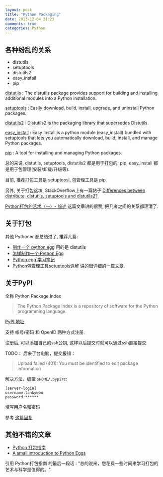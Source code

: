 ```yaml
---
layout: post
title: "Python Packaging"
date: 2013-12-04 21:23
comments: true
categories: Python
---
```


<!-- more -->

## 各种纷乱的关系 ##

* distutils
* setuptools
* distutils2
* easy\_install
* pip

[distutils](http://docs.python.org/2/library/distutils.html) : The distutils package provides support for building and installing additional modules into a Python installation.

[setuptools](https://pypi.python.org/pypi/setuptools) : Easily download, build, install, upgrade, and uninstall Python packages.

[distutils2](https://pypi.python.org/pypi/Distutils2) : Distutils2 is the packaging library that supersedes Distutils.

[easy_install](https://pythonhosted.org/setuptools/easy_install.html) : Easy Install is a python module (easy_install) bundled with setuptools that lets you automatically download, build, install, and manage Python packages.

[pip](https://pypi.python.org/pypi/pip) : A tool for installing and managing Python packages.


总的来说, distutils, setuptools, distutils2 都是用于打包的; pip, easy_install 都是用于包管理(安装/卸载/升级等).

目前, 推荐打包工具是 setuptoosl, 包管理工具是 pip.

另外, 关于打包这块, StackOverflow上有一篇帖子 [Differences between distribute, distutils, setuptools and distutils2?](http://stackoverflow.com/questions/6344076/differences-between-distribute-distutils-setuptools-and-distutils2)

[Python打包的艺术（一）- 综述](http://blog.chinaunix.net/uid-15174104-id-3863249.html) 这篇文章讲的很赞, 把几者之间的关系都理清了.

## 关于打包 ##

其他 Pythoner 都总结过了, 推荐几篇:

* [制作一个 python egg](http://blog.jkey.lu/2013/04/11/create-python-egg/) 用的是 distutils
* [怎样制作一个 Python Egg](http://liluo.org/blog/2012/08/how-to-create-python-egg/)
* [Python egg 学习笔记](http://www.worldhello.net/2010/12/08/2178.html)
* [Python包管理工具setuptools详解](http://yansu.org/2013/06/07/learn-python-setuptools-in-detail.html) 讲的很详细的一篇文章.

## 关于PyPI ##

全称 Python Package Index

> The Python Package Index is a repository of software for the Python programming language.

[PyPI 地址](https://pypi.python.org/pypi)

支持 帐号/密码 和 OpenID 两种方式注册.

注册后, 可以添加自己的ssh公钥, 这样以后提交时就可以通过ssh直接提交.

TODO：
后来了台电脑，提交报错：

> Upload failed (401): You must be identified to edit package information

解决方法，编辑 `$HOME/.pypirc`:

	[server-login]
	username:tankywoo
	password:******

填写用户名和密码

参考 [这篇回复](http://stackoverflow.com/questions/1569315/setup-py-upload-is-failing-with-upload-failed-401-you-must-be-identified-t)

## 其他不错的文章 ##

* [Python 打包指南](http://www.ibm.com/developerworks/cn/opensource/os-pythonpackaging/)
* [A small introduction to Python Eggs](http://mrtopf.de/blog/en/a-small-introduction-to-python-eggs/)

引用 Python打包指南 的最后一段话 : "总的说来，您花费一些时间来学习打包的艺术与科学是值得的。".
